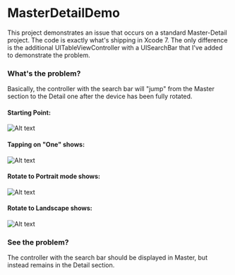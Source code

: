 # MasterDetailDemo

This project demonstrates an issue that occurs on a standard Master-Detail project. The code is exactly what's shipping in Xcode 7. The only difference is the additional UITableViewController with a UISearchBar that I've added to demonstrate the problem.

### What's the problem?
Basically, the controller with the search bar will "jump" from the Master section to the Detail one after the device has been fully rotated.

#### Starting Point:
![Alt text](https://www.dropbox.com/s/aww62eiy6717ge4/one.png?dl=0;raw=true "One")

#### Tapping on "One" shows:
![Alt text](https://www.dropbox.com/s/zczyy1u45ns2dw3/two.png?dl=0;raw=true "Two")

#### Rotate to Portrait mode shows:
![Alt text](https://www.dropbox.com/s/69jggyb40rlyfho/three.png?dl=0;raw=true "Three")

#### Rotate to Landscape shows:
![Alt text](https://www.dropbox.com/s/1f4lbclmlxue9y6/four.png?dl=0;raw=true "Four")

### See the problem?
The controller with the search bar should be displayed in Master, but instead remains in the Detail section.